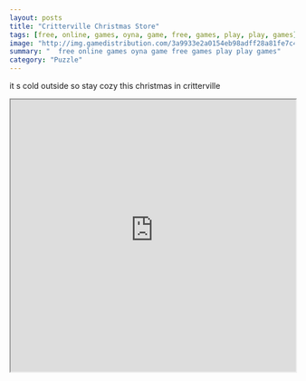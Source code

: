 ```yaml
---
layout: posts
title: "Critterville Christmas Store"
tags: [free, online, games, oyna, game, free, games, play, play, games]
image: "http://img.gamedistribution.com/3a9933e2a0154eb98adff28a81fe7c41.jpg"
summary: "  free online games oyna game free games play play games"
category: "Puzzle"
---
```


it s cold outside so stay cozy this christmas in critterville

<iframe width="100%" height="480px;" src="http://flash.gamedistribution.com?game=3a9933e2a0154eb98adff28a81fe7c41"></iframe>